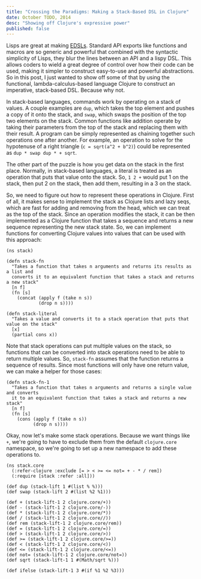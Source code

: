```yaml
---
title: "Crossing the Paradigms: Making a Stack-Based DSL in Clojure"
date: October TODO, 2014
desc: "Showing off Clojure's expressive power"
published: false
---
```


Lisps are great at making [EDSLs](http://c2.com/cgi/wiki?EmbeddedDomainSpecificLanguage). Standard API exports like functions and macros are so generic and powerful that combined with the syntactic simplicity of Lisps, they blur the lines between an API and a lispy DSL. This allows coders to wield a great degree of control over how their code can be used, making it simpler to construct easy-to-use and powerful abstractions. So in this post, I just wanted to show off some of that by using the functional, lambda-calculus-based language Clojure to construct an imperative, stack-based DSL. Because why not.

In stack-based languages, commands work by operating on a stack of values. A couple examples are `dup`, which takes the top element and pushes a copy of it onto the stack, and `swap`, which swaps the position of the top two elements on the stack. Common functions like addition operate by taking their parameters from the top of the stack and replacing them with their result. A program can be simply represented as chaining together such operations one after another. For example, an operation to solve for the hypotenuse of a right triangle (`c = sqrt(a^2 + b^2)`) could be represented as `dup * swap dup * + sqrt`.

The other part of the puzzle is how you get data on the stack in the first place. Normally, in stack-based languages, a literal is treated as an operation that puts that value onto the stack. So, `1 2 +` would put 1 on the stack, then put 2 on the stack, then add them, resulting in a 3 on the stack.

So, we need to figure out how to represent these operations in Clojure. First of all, it makes sense to implement the stack as Clojure lists and lazy seqs, which are fast for adding and removing from the head, which we can treat as the top of the stack. Since an operation modifies the stack, it can be then implemented as a Clojure function that takes a sequence and returns a new sequence representing the new stack state. So, we can implement functions for converting Clojure values into values that can be used with this approach:

```
(ns stack)

(defn stack-fn
  "Takes a function that takes n arguments and returns its results as a list and
  converts it to an equivalent function that takes a stack and returns a new stack"
  [n f]
  (fn [s]
    (concat (apply f (take n s))
            (drop n s))))

(defn stack-literal
  "Takes a value and converts it to a stack operation that puts that value on the stack"
  [x]
  (partial cons x))
```

Note that stack operations can put multiple values on the stack, so functions that can be converted into stack operations need to be able to return multiple values. So, `stack-fn` assumes that the function returns a sequence of results. Since most functions will only have one return value, we can make a helper for those cases:

```
(defn stack-fn-1
  "Takes a function that takes n arguments and returns a single value and converts
  it to an equivalent function that takes a stack and returns a new stack"
  [n f]
  (fn [s]
    (cons (apply f (take n s))
          (drop n s))))
```

Okay, now let's make some stack operations. Because we want things like `+`, we're going to have to exclude them from the default `clojure.core` namespace, so we're going to set up a new namespace to add these operations to.

```
(ns stack.core
  (:refer-clojure :exclude [= > < >= <= not= + - * / rem])
  (:require [stack :refer :all]))

(def dup (stack-lift 1 #(list % %)))
(def swap (stack-lift 2 #(list %2 %1)))

(def + (stack-lift-1 2 clojure.core/+))
(def - (stack-lift-1 2 clojure.core/-))
(def * (stack-lift-1 2 clojure.core/*))
(def / (stack-lift-1 2 clojure.core//))
(def rem (stack-lift-1 2 clojure.core/rem))
(def = (stack-lift-1 2 clojure.core/=))
(def > (stack-lift-1 2 clojure.core/>))
(def >= (stack-lift-1 2 clojure.core/>=))
(def < (stack-lift-1 2 clojure.core/<))
(def <= (stack-lift-1 2 clojure.core/<=))
(def not= (stack-lift-1 2 clojure.core/not=))
(def sqrt (stack-lift-1 1 #(Math/sqrt %)))

(def ifelse (stack-lift-1 3 #(if %1 %2 %3)))
```
